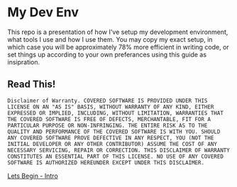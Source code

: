 # My Dev Env

This repo is a presentation of how I've setup my development environment, what tools I use and how I use them. You may copy my exact setup, in which case you will be approximately 78% more efficient in writing code, or set things up according to your own preferances using this guide as insipration.

## Read This!
```
Disclaimer of Warranty. COVERED SOFTWARE IS PROVIDED UNDER THIS LICENSE ON AN "AS IS" BASIS, WITHOUT WARRANTY OF ANY KIND, EITHER EXPRESSED OR IMPLIED, INCLUDING, WITHOUT LIMITATION, WARRANTIES THAT THE COVERED SOFTWARE IS FREE OF DEFECTS, MERCHANTABLE, FIT FOR A PARTICULAR PURPOSE OR NON-INFRINGING. THE ENTIRE RISK AS TO THE QUALITY AND PERFORMANCE OF THE COVERED SOFTWARE IS WITH YOU. SHOULD ANY COVERED SOFTWARE PROVE DEFECTIVE IN ANY RESPECT, YOU (NOT THE INITIAL DEVELOPER OR ANY OTHER CONTRIBUTOR) ASSUME THE COST OF ANY NECESSARY SERVICING, REPAIR OR CORRECTION. THIS DISCLAIMER OF WARRANTY CONSTITUTES AN ESSENTIAL PART OF THIS LICENSE. NO USE OF ANY COVERED SOFTWARE IS AUTHORIZED HEREUNDER EXCEPT UNDER THIS DISCLAIMER.
```

[Lets Begin - Intro](00-intro.md)